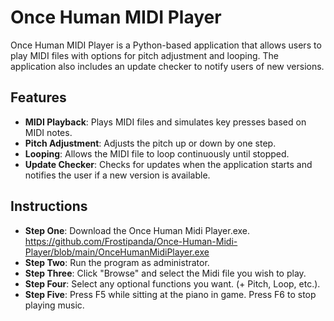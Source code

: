 # Once Human MIDI Player

Once Human MIDI Player is a Python-based application that allows users to play MIDI files with options for pitch adjustment and looping. The application also includes an update checker to notify users of new versions.

## Features

- **MIDI Playback**: Plays MIDI files and simulates key presses based on MIDI notes.
- **Pitch Adjustment**: Adjusts the pitch up or down by one step.
- **Looping**: Allows the MIDI file to loop continuously until stopped.
- **Update Checker**: Checks for updates when the application starts and notifies the user if a new version is available.

## Instructions

- **Step One**: Download the Once Human Midi Player.exe.
https://github.com/Frostipanda/Once-Human-Midi-Player/blob/main/OnceHumanMidiPlayer.exe
- **Step Two**: Run the program as administrator.
- **Step Three**: Click "Browse" and select the Midi file you wish to play.
- **Step Four**: Select any optional functions you want. (+ Pitch, Loop, etc.).
- **Step Five**: Press F5 while sitting at the piano in game. Press F6 to stop playing music.
